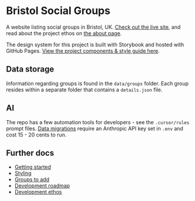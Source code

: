 # Bristol Social Groups

A website listing social groups in Bristol, UK. [Check out the live site](https://bristolsocialgroups.com/), and read about the project ethos on [the about page](https://bristolsocialgroups.com/about).

The design system for this project is built with Storybook and hosted with GitHub Pages. [View the project components & style guide here](https://jhancock532.github.io/bristol-social-groups/?path=/docs/introduction--docs).

## Data storage

Information regarding groups is found in the `data/groups` folder. Each group resides within a separate folder that contains a `details.json` file.

## AI

The repo has a few automation tools for developers - see the `.cursor/rules` prompt files. [Data migrations](https://github.com/jhancock532/bristol-social-groups/blob/main/documentation/migrations.md) require an Anthropic API key set in `.env` and cost 15 - 20 cents to run.

## Further docs

- [Getting started](https://github.com/jhancock532/bristol-social-groups/blob/main/documentation/getting-started.md)
- [Styling](https://github.com/jhancock532/bristol-social-groups/blob/main/documentation/styling.md)
- [Groups to add](https://github.com/jhancock532/bristol-social-groups/blob/main/documentation/groups-to-add.md)
- [Development roadmap](https://github.com/jhancock532/bristol-social-groups/blob/main/documentation/development-roadmap.md)
- [Development ethos](https://github.com/jhancock532/bristol-social-groups/blob/main/documentation/development-ethos.md)
